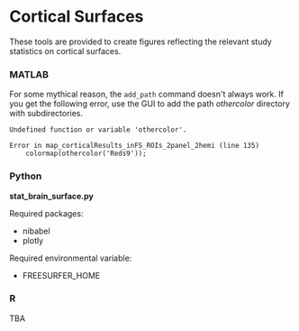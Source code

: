 # Cortical Surfaces

These tools are provided to create figures reflecting the relevant study statistics on cortical surfaces.

### MATLAB

For some mythical reason, the `add_path` command doesn't always work. If you get the following error, use the GUI to add the path *othercolor* directory with subdirectories. 

```
Undefined function or variable 'othercolor'.

Error in map_corticalResults_inFS_ROIs_2panel_2hemi (line 135)
    colormap(othercolor('Reds9'));
```

### Python

**stat_brain_surface.py**

Required packages: 
* nibabel
* plotly

Required environmental variable:
* FREESURFER_HOME

### R

TBA
